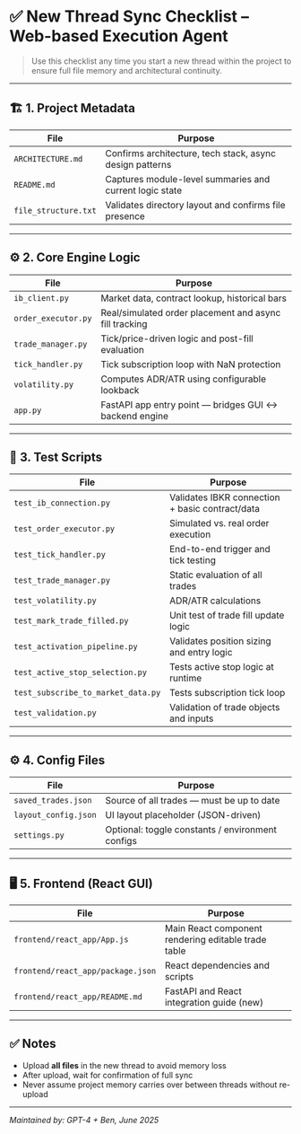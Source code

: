 # ✅ New Thread Sync Checklist – Web-based Execution Agent

> Use this checklist any time you start a new thread within the project to ensure full file memory and architectural continuity.

---

## 🏗️ 1. Project Metadata

| File                 | Purpose                                                  |
| -------------------- | -------------------------------------------------------- |
| `ARCHITECTURE.md`    | Confirms architecture, tech stack, async design patterns |
| `README.md`          | Captures module-level summaries and current logic state  |
| `file_structure.txt` | Validates directory layout and confirms file presence    |

---

## ⚙️ 2. Core Engine Logic

| File                | Purpose                                                 |
| ------------------- | ------------------------------------------------------- |
| `ib_client.py`      | Market data, contract lookup, historical bars           |
| `order_executor.py` | Real/simulated order placement and async fill tracking  |
| `trade_manager.py`  | Tick/price-driven logic and post-fill evaluation        |
| `tick_handler.py`   | Tick subscription loop with NaN protection              |
| `volatility.py`     | Computes ADR/ATR using configurable lookback            |
| `app.py`            | FastAPI app entry point — bridges GUI ↔️ backend engine |

---

## 🧪 3. Test Scripts

| File                               | Purpose                                         |
| ---------------------------------- | ----------------------------------------------- |
| `test_ib_connection.py`            | Validates IBKR connection + basic contract/data |
| `test_order_executor.py`           | Simulated vs. real order execution              |
| `test_tick_handler.py`             | End-to-end trigger and tick testing             |
| `test_trade_manager.py`            | Static evaluation of all trades                 |
| `test_volatility.py`               | ADR/ATR calculations                            |
| `test_mark_trade_filled.py`        | Unit test of trade fill update logic            |
| `test_activation_pipeline.py`      | Validates position sizing and entry logic       |
| `test_active_stop_selection.py`    | Tests active stop logic at runtime              |
| `test_subscribe_to_market_data.py` | Tests subscription tick loop                    |
| `test_validation.py`               | Validation of trade objects and inputs          |

---

## ⚙️ 4. Config Files

| File                 | Purpose                                          |
| -------------------- | ------------------------------------------------ |
| `saved_trades.json`  | Source of all trades — must be up to date        |
| `layout_config.json` | UI layout placeholder (JSON-driven)              |
| `settings.py`        | Optional: toggle constants / environment configs |

---

## 🖥️ 5. Frontend (React GUI)

| File                              | Purpose                                             |
| --------------------------------- | --------------------------------------------------- |
| `frontend/react_app/App.js`       | Main React component rendering editable trade table |
| `frontend/react_app/package.json` | React dependencies and scripts                      |
| `frontend/react_app/README.md`    | FastAPI and React integration guide (new)           |

---

## ✅ Notes

* Upload **all files** in the new thread to avoid memory loss
* After upload, wait for confirmation of full sync
* Never assume project memory carries over between threads without re-upload

---

*Maintained by: GPT-4 + Ben, June 2025*
